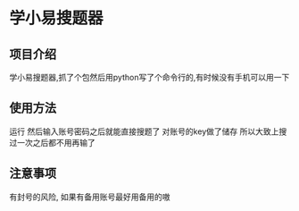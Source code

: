 # 学小易搜题器

## 项目介绍
学小易搜题器,抓了个包然后用python写了个命令行的,有时候没有手机可以用一下

## 使用方法
运行 然后输入账号密码之后就能直接搜题了
对账号的key做了储存 所以大致上搜过一次之后都不用再输了

## 注意事项
有封号的风险, 如果有备用账号最好用备用的嗷
